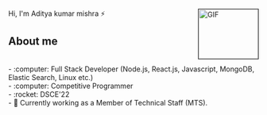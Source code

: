 <!-- ## Hi, I'm Aditya kumar mishra ⚡ -->


 Hi, I'm Aditya kumar mishra ⚡<img border="1px solid black" align="right" width="120" height="100" alt="GIF" src="https://media.giphy.com/media/bcKmIWkUMCjVm/giphy.gif">

## About me
<br>
- :computer: Full Stack Developer (Node.js, React.js, Javascript, MongoDB, Elastic Search, Linux etc.) <br>
- :computer: Competitive Programmer<br>
- :rocket: DSCE'22 <br>
- 🌱 Currently working as a Member of Technical Staff (MTS).<br> 
<br><br><br>
